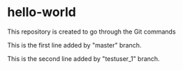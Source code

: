 # hello-world
This repository is created to go through the Git commands

This is the first line added by "master" branch.

This is the second line added by "testuser_1" branch.
